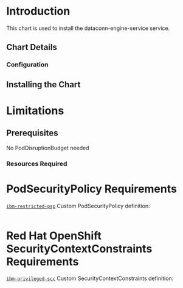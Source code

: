 # Introduction
This chart is used to install the dataconn-engine-service service.

## Chart Details

### Configuration

## Installing the Chart

# Limitations

## Prerequisites
No PodDisruptionBudget needed

### Resources Required

# PodSecurityPolicy Requirements
[`ibm-restricted-psp`](https://ibm.biz/cpkspec-psp)
Custom PodSecurityPolicy definition:
```
```

# Red Hat OpenShift SecurityContextConstraints Requirements
[`ibm-privileged-scc`](https://ibm.biz/cpkspec-scc)
Custom SecurityContextConstraints definition:
```
```
